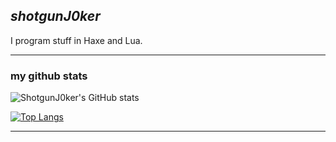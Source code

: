 ## *shotgunJ0ker*

I program stuff in Haxe and Lua.

---

### my github stats

![ShotgunJ0ker's GitHub stats](https://github-readme-stats.vercel.app/api?username=ShotgunJ0ker&show_icons=true&theme=tokyonight&count_private=true)

[![Top Langs](https://github-readme-stats.vercel.app/api/top-langs/?username=ShotgunJ0ker&theme=tokyonight&langs_count=10&layout=compact&hide=jupyter%20notebook,html,php,gap,scss,css)](https://github.com/anuraghazra/github-readme-stats)

---

<!--
**ShotgunJ0ker/ShotgunJ0ker** is a ✨ _special_ ✨ repository because its `README.md` (this file) appears on your GitHub profile.

Here are some ideas to get you started:

- 🔭 I’m currently working on ...
- 🌱 I’m currently learning ...
- 👯 I’m looking to collaborate on ...
- 🤔 I’m looking for help with ...
- 💬 Ask me about ...
- 📫 How to reach me: ...
- 😄 Pronouns: ...
- ⚡ Fun fact: ...
-->
